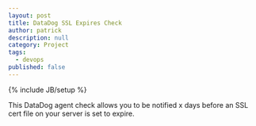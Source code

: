 ```yaml
---
layout: post
title: DataDog SSL Expires Check
author: patrick
description: null
category: Project
tags: 
  - devops
published: false
---
```


{% include JB/setup %}

This DataDog agent check allows you to be notified x days before an SSL cert file on your server is set to expire.